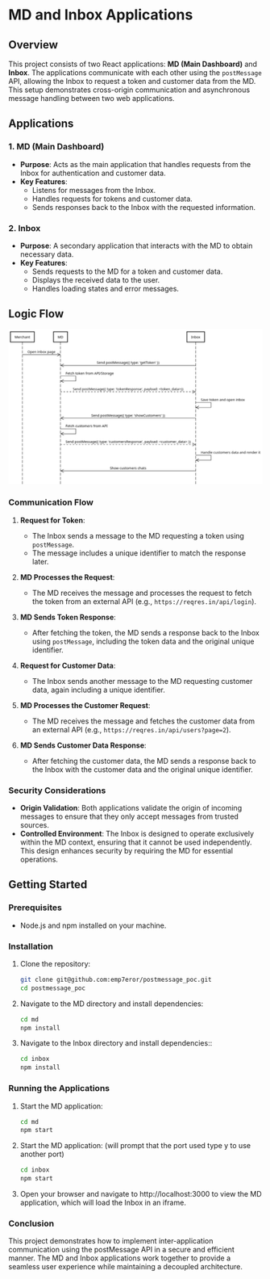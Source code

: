 # MD and Inbox Applications

## Overview

This project consists of two React applications: **MD (Main Dashboard)** and **Inbox**. The applications communicate with each other using the `postMessage` API, allowing the Inbox to request a token and customer data from the MD. This setup demonstrates cross-origin communication and asynchronous message handling between two web applications.

## Applications

### 1. MD (Main Dashboard)

- **Purpose**: Acts as the main application that handles requests from the Inbox for authentication and customer data.
- **Key Features**:
  - Listens for messages from the Inbox.
  - Handles requests for tokens and customer data.
  - Sends responses back to the Inbox with the requested information.

### 2. Inbox

- **Purpose**: A secondary application that interacts with the MD to obtain necessary data.
- **Key Features**:
  - Sends requests to the MD for a token and customer data.
  - Displays the received data to the user.
  - Handles loading states and error messages.

## Logic Flow
![Alt text](./images/img.png)

### Communication Flow

1. **Request for Token**:
   - The Inbox sends a message to the MD requesting a token using `postMessage`.
   - The message includes a unique identifier to match the response later.

2. **MD Processes the Request**:
   - The MD receives the message and processes the request to fetch the token from an external API (e.g., `https://reqres.in/api/login`).

3. **MD Sends Token Response**:
   - After fetching the token, the MD sends a response back to the Inbox using `postMessage`, including the token data and the original unique identifier.

4. **Request for Customer Data**:
   - The Inbox sends another message to the MD requesting customer data, again including a unique identifier.

5. **MD Processes the Customer Request**:
   - The MD receives the message and fetches the customer data from an external API (e.g., `https://reqres.in/api/users?page=2`).

6. **MD Sends Customer Data Response**:
   - After fetching the customer data, the MD sends a response back to the Inbox with the customer data and the original unique identifier.

### Security Considerations

- **Origin Validation**: Both applications validate the origin of incoming messages to ensure that they only accept messages from trusted sources.
- **Controlled Environment**: The Inbox is designed to operate exclusively within the MD context, ensuring that it cannot be used independently. This design enhances security by requiring the MD for essential operations.

## Getting Started

### Prerequisites

- Node.js and npm installed on your machine.

### Installation

1. Clone the repository:
   ```bash
   git clone git@github.com:emp7eror/postmessage_poc.git
   cd postmessage_poc
   ```


2. Navigate to the MD directory and install dependencies:
   ```bash
   cd md
   npm install
   ```

3. Navigate to the Inbox directory and install dependencies::
   ```bash
   cd inbox
   npm install
   ```

### Running the Applications

1. Start the MD application:
   ```bash
   cd md
   npm start
   ```
2. Start the MD application: (will prompt that the port used type y to use another port)
   ```bash
   cd inbox
   npm start
   ```

3. Open your browser and navigate to http://localhost:3000 to view the MD application, which will load the Inbox in an iframe.

### Conclusion

This project demonstrates how to implement inter-application communication using the postMessage API in a secure and efficient manner. The MD and Inbox applications work together to provide a seamless user experience while maintaining a decoupled architecture.